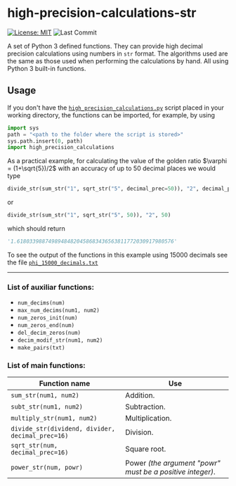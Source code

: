 # high-precision-calculations-str

[![License: MIT](https://img.shields.io/badge/License-MIT-brightgreen.svg)](https://github.com/artmenlope/high-precision-calculations-str/blob/master/LICENSE.md)
![Last Commit](https://img.shields.io/github/last-commit/artmenlope/high-precision-calculations-str)

A set of Python 3 defined functions. They can provide high decimal precision calculations using numbers in `str` format. The algorithms used are the same as those used when performing the calculations by hand. All using Python 3 built-in functions.

## Usage

If you don't have the [`high_precision_calculations.py`](https://github.com/artmenlope/high-precision-calculations-str/blob/master/high_precision_calculations.py) script placed in your working directory, the functions can be imported, for example, by using 

```python
import sys
path = "<path to the folder where the script is stored>"
sys.path.insert(0, path)
import high_precision_calculations
```

<!--
<a href="https://www.codecogs.com/eqnedit.php?latex=\varphi&space;=&space;(1&plus;\sqrt{5})&space;/&space;2" target="_blank"><img src="https://latex.codecogs.com/svg.latex?\varphi&space;=&space;(1&plus;\sqrt{5})&space;/&space;2" title="\varphi = (1+\sqrt{5}) / 2" /></a> 
-->

<!-- (old) Note: For Latex formulas in Github's Markdown see https://gist.github.com/a-rodin/fef3f543412d6e1ec5b6cf55bf197d7b -->

As a practical example, for calculating the value of the golden ratio $\varphi = (1+\sqrt{5})/2$ with an accuracy of up to 50 decimal places we would type

```python
divide_str(sum_str("1", sqrt_str("5", decimal_prec=50)), "2", decimal_prec=50)
```
or 
```python
divide_str(sum_str("1", sqrt_str("5", 50)), "2", 50)
```

which should return 

```python
'1.61803398874989484820458683436563811772030917980576'
```

To see the output of the functions in this example using 15000 decimals see the file [`phi_15000_decimals.txt`](https://github.com/artmenlope/high-precision-calculations-str/blob/master/phi_15000_decimals.txt)

---

### List of auxiliar functions:
- `num_decims(num)`
- `max_num_decims(num1, num2)`
- `num_zeros_init(num)`
- `num_zeros_end(num)`
- `del_decim_zeros(num)`
- `decim_modif_str(num1, num2)`
- `make_pairs(txt)`

<!--&nbsp;-->

### List of main functions:

| **Function name**                                | **Use**                                                   |
|--------------------------------------------------|-----------------------------------------------------------|
| `sum_str(num1, num2)`                            | Addition.                                                 |
| `subt_str(num1, num2)`                           | Subtraction.                                              |
| `multiply_str(num1, num2)`                       | Multiplication.                                           |
| `divide_str(dividend, divider, decimal_prec=16)` | Division.                                                 |
| `sqrt_str(num, decimal_prec=16)`                 | Square root.                                              |
| `power_str(num, powr)`                           | Power _(the argument "powr" must be a positive integer)_. |
